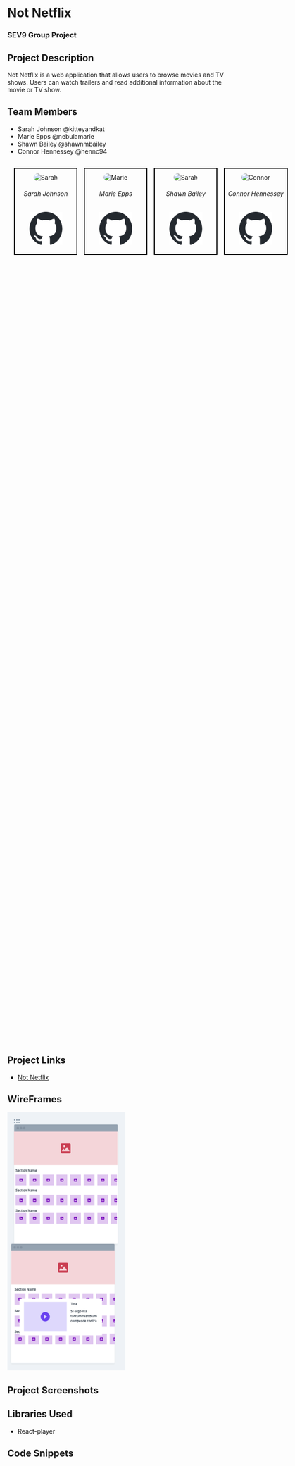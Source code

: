 # Not Netflix

### SEV9 Group Project

## Project Description

Not Netflix is a web application that allows users to browse movies and TV shows. Users can watch trailers and read additional information about the movie or TV show.

## Team Members

- Sarah Johnson @kitteyandkat
- Marie Epps @nebulamarie
- Shawn Bailey @shawnmbailey
- Connor Hennessey @hennc94


<table style="width: 80vw; margin: 0 auto; height: 50vh; border-collapse: separate; border-spacing: 15px;">
  <tr>
    <td style="border: 2px black solid; width: 25%; height: 100%;" align="center">
      <div> 
        <img src="https://avatars.githubusercontent.com/u/57220112?v=4" alt="Sarah" width="350px" height="200px" style="border-radius: 9999px; margin-top: 10px;"/>
        <h6>Sarah Johnson</h6>
      </div>
      <a href="https://github.com/kitteyandkat" alt="Sarah's Github">
        <img src="./public/github-mark.svg" alt="Github Invertocat" style="width: 75px; height: 75px; margin-bottom: 15px;"/>
      </a>
    </td>
    <td style="border: 2px black solid; width: 25%; height: 100%; text-align:center;" align="center">
      <div> 
        <img src="https://avatars.githubusercontent.com/u/115747807?v=4" alt="Marie" width="350px" height="200px" style="border-radius: 9999px; margin-top: 10px;"/>
        <h6>Marie Epps</h6>
      </div>
      <a href="https://github.com/nebulamarie" alt="Marie's Github" >
        <img src="./public/github-mark.svg" alt="Github Invertocat" style="width: 75px; height: 75px; margin-bottom: 15px;"/>
      </a>
    </td>
    <td style="border: 2px black solid; width: 25%; height: 100%; text-align:center;" align="center">
      <div> 
        <img src="https://avatars.githubusercontent.com/u/115747805?v=4" alt="Sarah" width="350px" height="200px" style="border-radius: 9999px; margin-top: 10px;"/>
        <h6>Shawn Bailey</h6>
      </div>
      <a href="https://github.com/shawnmbailey" alt="Shawn's Github">
        <img src="./public/github-mark.svg" alt="Github Invertocat" style="width: 75px; height: 75px; margin-bottom: 15px;"/>
      </a>
    </td>
    <td style="border: 2px black solid; width: 25%; height: 100%; text-align:center;" align="center">
      <div> 
        <img src="https://avatars.githubusercontent.com/u/115747770?v=4" alt="Connor" width="350px" height="200px" style="border-radius: 9999px; margin-top: 10px;"/>
        <h6>Connor Hennessey</h6>
      </div>
      <a href="https://github.com/Hennc94" alt="Connor's Github" >
        <img src="./public/github-mark.svg" alt="Github Invertocat" style="width: 75px; height: 75px; margin-bottom: 15px;"/>
      </a>
    </td>
  </tr>
</table>

## Project Links

- [Not Netflix](https://sev9-not-netflix.vercel.app/)

## WireFrames

![Wireframe](./public/wireframe.png)

## Project Screenshots

## Libraries Used
- React-player

## Code Snippets
